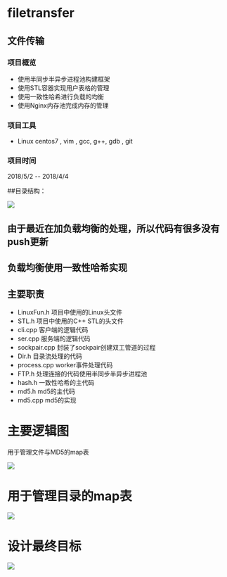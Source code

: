 # filetransfer
## 文件传输
### 项目概览
- 使用半同步半异步进程池构建框架
- 使用STL容器实现用户表格的管理
- 使用一致性哈希进行负载的均衡
- 使用Nginx内存池完成内存的管理

### 项目工具
- Linux centos7 , vim , gcc, g++, gdb , git

### 项目时间
2018/5/2 -- 2018/4/4

##目录结构：

![](https://i.imgur.com/bFDrqPE.png)

## 由于最近在加负载均衡的处理，所以代码有很多没有push更新
## 负载均衡使用一致性哈希实现
## 主要职责
- LinuxFun.h     项目中使用的Linux头文件
- STL.h		项目中使用的C++ STL的头文件
- cli.cpp        客户端的逻辑代码
- ser.cpp        服务端的逻辑代码
- sockpair.cpp   封装了sockpair创建双工管道的过程
- Dir.h          目录流处理的代码
- process.cpp    worker事件处理代码
- FTP.h          处理连接的代码使用半同步半异步进程池
- hash.h 一致性哈希的主代码
- md5.h md5的主代码
- md5.cpp md5的实现
# 主要逻辑图
用于管理文件与MD5的map表

![](https://i.imgur.com/EIaQLOj.png)
# 用于管理目录的map表

![](https://i.imgur.com/GFX1lsD.png)
# 设计最终目标

![](https://i.imgur.com/WNcWxx9.png)
